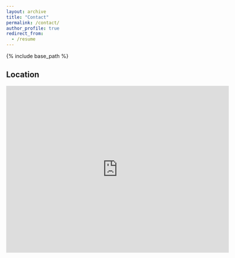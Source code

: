 ```yaml
---
layout: archive
title: "Contact"
permalink: /contact/
author_profile: true
redirect_from:
  - /resume
---
```


{% include base_path %}

Location
------

<iframe src="https://www.google.com/maps/embed?pb=!1m18!1m12!1m3!1d559.8938677876175!2d126.95103563474535!3d37.45510206477755!2m3!1f0!2f0!3f0!3m2!1i1024!2i768!4f13.1!3m3!1m2!1s0x0%3A0x0!2zMzfCsDI3JzE5LjkiTiAxMjbCsDU3JzA1LjIiRQ!5e0!3m2!1sen!2skr!4v1523946378807" width="600" height="450" frameborder="0" style="border:0" allowfullscreen></iframe>

